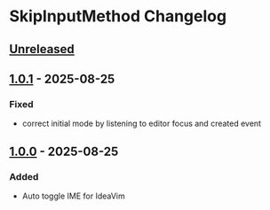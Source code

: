 <!-- Keep a Changelog guide -> https://keepachangelog.com -->

# SkipInputMethod Changelog

## [Unreleased]

## [1.0.1] - 2025-08-25

### Fixed

- correct initial mode by listening to editor focus and created event

## [1.0.0] - 2025-08-25

### Added

- Auto toggle IME for IdeaVim

[Unreleased]: https://github.com/ghostflyby/IntelliJ-Plugins/compare/v1.0.1...HEAD
[1.0.1]: https://github.com/ghostflyby/IntelliJ-Plugins/compare/v1.0.0...v1.0.1
[1.0.0]: https://github.com/ghostflyby/IntelliJ-Plugins/commits/v1.0.0
